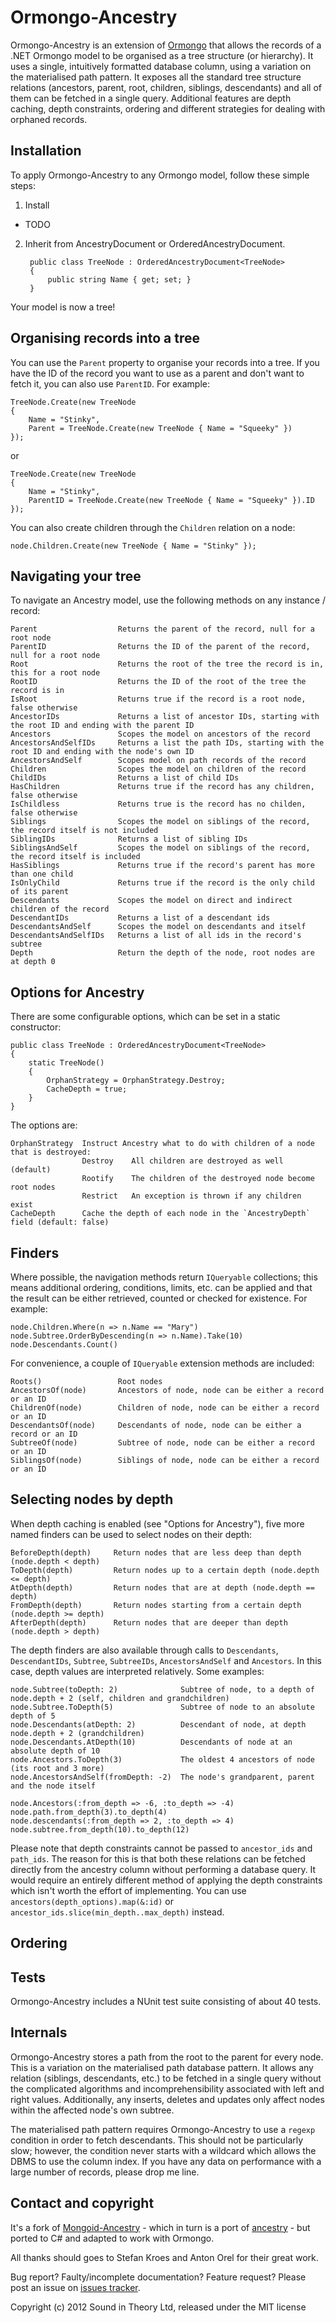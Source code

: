 Ormongo-Ancestry
================

Ormongo-Ancestry is an extension of [Ormongo](https://github.com/roastedamoeba/ormongo) that allows the records of a 
.NET Ormongo model to be organised as a tree structure (or hierarchy). It uses a single, intuitively formatted database column, 
using a variation on the materialised path pattern. It exposes all the standard tree structure relations (ancestors, parent, root, 
children, siblings, descendants) and all of them can be fetched in a single query. Additional features are depth caching, 
depth constraints, ordering and different strategies for dealing with orphaned records.

## Installation

To apply Ormongo-Ancestry to any Ormongo model, follow these simple steps:

1. Install

  * TODO

2. Inherit from AncestryDocument or OrderedAncestryDocument.

        public class TreeNode : OrderedAncestryDocument<TreeNode>
        {
            public string Name { get; set; }
        }

Your model is now a tree!

## Organising records into a tree

You can use the `Parent` property to organise your records into a tree. If you have the ID of the record you want
to use as a parent and don't want to fetch it, you can also use `ParentID`. For example:

    TreeNode.Create(new TreeNode
    {
        Name = "Stinky",
        Parent = TreeNode.Create(new TreeNode { Name = "Squeeky" })
    });

or

    TreeNode.Create(new TreeNode
    {
        Name = "Stinky",
        ParentID = TreeNode.Create(new TreeNode { Name = "Squeeky" }).ID
    });

You can also create children through the `Children` relation on a node:

    node.Children.Create(new TreeNode { Name = "Stinky" });

## Navigating your tree

To navigate an Ancestry model, use the following methods on any instance / record:

    Parent                  Returns the parent of the record, null for a root node
    ParentID                Returns the ID of the parent of the record, null for a root node
    Root                    Returns the root of the tree the record is in, this for a root node
    RootID                  Returns the ID of the root of the tree the record is in
    IsRoot                  Returns true if the record is a root node, false otherwise
    AncestorIDs             Returns a list of ancestor IDs, starting with the root ID and ending with the parent ID
    Ancestors               Scopes the model on ancestors of the record
    AncestorsAndSelfIDs     Returns a list the path IDs, starting with the root ID and ending with the node's own ID
    AncestorsAndSelf        Scopes model on path records of the record
    Children                Scopes the model on children of the record
    ChildIDs                Returns a list of child IDs
    HasChildren             Returns true if the record has any children, false otherwise
    IsChildless             Returns true is the record has no childen, false otherwise
    Siblings                Scopes the model on siblings of the record, the record itself is not included
    SiblingIDs              Returns a list of sibling IDs
	SiblingsAndSelf         Scopes the model on siblings of the record, the record itself is included
    HasSiblings             Returns true if the record's parent has more than one child
    IsOnlyChild             Returns true if the record is the only child of its parent
    Descendants             Scopes the model on direct and indirect children of the record
    DescendantIDs           Returns a list of a descendant ids
    DescendantsAndSelf      Scopes the model on descendants and itself
    DescendantsAndSelfIDs   Returns a list of all ids in the record's subtree
    Depth                   Return the depth of the node, root nodes are at depth 0

## Options for Ancestry

There are some configurable options, which can be set in a static constructor:

    public class TreeNode : OrderedAncestryDocument<TreeNode>
    {
        static TreeNode()
        {
            OrphanStrategy = OrphanStrategy.Destroy;
			CacheDepth = true;
        }
    }

The options are:

    OrphanStrategy  Instruct Ancestry what to do with children of a node that is destroyed:
                    Destroy    All children are destroyed as well (default)
                    Rootify    The children of the destroyed node become root nodes
                    Restrict   An exception is thrown if any children exist
    CacheDepth      Cache the depth of each node in the `AncestryDepth` field (default: false)

## Finders

Where possible, the navigation methods return `IQueryable` collections; this means additional ordering, 
conditions, limits, etc. can be applied and that the result can be either retrieved, counted or 
checked for existence. For example:

    node.Children.Where(n => n.Name == "Mary")
    node.Subtree.OrderByDescending(n => n.Name).Take(10)
    node.Descendants.Count()

For convenience, a couple of `IQueryable` extension methods are included:

    Roots()                 Root nodes
    AncestorsOf(node)       Ancestors of node, node can be either a record or an ID
    ChildrenOf(node)        Children of node, node can be either a record or an ID
    DescendantsOf(node)     Descendants of node, node can be either a record or an ID
    SubtreeOf(node)         Subtree of node, node can be either a record or an ID
    SiblingsOf(node)        Siblings of node, node can be either a record or an ID

## Selecting nodes by depth

When depth caching is enabled (see "Options for Ancestry"), five more named finders can be used to select nodes on their depth:

    BeforeDepth(depth)     Return nodes that are less deep than depth (node.depth < depth)
    ToDepth(depth)         Return nodes up to a certain depth (node.depth <= depth)
    AtDepth(depth)         Return nodes that are at depth (node.depth == depth)
    FromDepth(depth)       Return nodes starting from a certain depth (node.depth >= depth)
    AfterDepth(depth)      Return nodes that are deeper than depth (node.depth > depth)

The depth finders are also available through calls to `Descendants`, `DescendantIDs`, `Subtree`, `SubtreeIDs`, `AncestorsAndSelf` and `Ancestors`. 
In this case, depth values are interpreted relatively. Some examples:

    node.Subtree(toDepth: 2)              Subtree of node, to a depth of node.depth + 2 (self, children and grandchildren)
    node.Subtree.ToDepth(5)               Subtree of node to an absolute depth of 5
    node.Descendants(atDepth: 2)          Descendant of node, at depth node.depth + 2 (grandchildren)
    node.Descendants.AtDepth(10)          Descendants of node at an absolute depth of 10
    node.Ancestors.ToDepth(3)             The oldest 4 ancestors of node (its root and 3 more)
    node.AncestorsAndSelf(fromDepth: -2)  The node's grandparent, parent and the node itself

    node.Ancestors(:from_depth => -6, :to_depth => -4)
    node.path.from_depth(3).to_depth(4)
    node.descendants(:from_depth => 2, :to_depth => 4)
    node.subtree.from_depth(10).to_depth(12)

Please note that depth constraints cannot be passed to `ancestor_ids` and `path_ids`. The reason for this is that
both these relations can be fetched directly from the ancestry column without performing a database query. It would
require an entirely different method of applying the depth constraints which isn't worth the effort of implementing.
You can use `ancestors(depth_options).map(&:id)` or `ancestor_ids.slice(min_depth..max_depth)` instead.

## Ordering



## Tests

Ormongo-Ancestry includes a NUnit test suite consisting of about 40 tests.

## Internals

Ormongo-Ancestry stores a path from the root to the parent for every node. This is a variation on the materialised path database pattern. 
It allows any relation (siblings, descendants, etc.) to be fetched in a single query without the complicated algorithms and incomprehensibility 
associated with left and right values. Additionally, any inserts, deletes and updates only affect nodes within the affected node's own subtree.

The materialised path pattern requires Ormongo-Ancestry to use a `regexp` condition in order to fetch descendants. This should not be particularly 
slow; however, the condition never starts with a wildcard which allows the DBMS to use the column index. If you have any data on performance 
with a large number of records, please drop me line.

## Contact and copyright

It's a fork of [Mongoid-Ancestry](https://github.com/skyeagle/mongoid-ancestry) - which in turn is a port of 
[ancestry](https://github.com/stefankroes/ancestry) - but ported to C# and adapted to work with Ormongo.

All thanks should goes to Stefan Kroes and Anton Orel for their great work.

Bug report? Faulty/incomplete documentation? Feature request? Please post an issue on [issues tracker](http://github.com/sitdap/ormongo-ancestry/issues).

Copyright (c) 2012 Sound in Theory Ltd, released under the MIT license